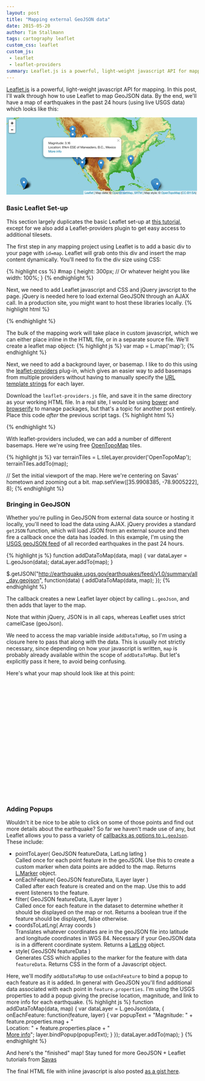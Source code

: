 ```yaml
---
layout: post
title: "Mapping external GeoJSON data"
date: 2015-05-20
author: Tim Stallmann
tags: cartography leaflet
custom_css: leaflet
custom_js: 
 - leaflet
 - leaflet-providers
summary: Leaflet.js is a powerful, light-weight javascript API for mapping. In this post, I'll walk through how to use Leaflet to map GeoJSON data.
---
```

[Leaflet.js](http://www.leafletjs.com) is a powerful, light-weight javascript API for mapping. In this post, I'll walk through how to use Leaflet to map GeoJSON data. By the end, we'll have a map of earthquakes in the past 24 hours (using live USGS data) which looks like this:

<img src="/assets/img/blog/earthquakes-map.jpg" alt="Screenshot of the map of earthquakes which we'll create in this tutorial." width="500" height="202">

### Basic Leaflet Set-up

This section largely duplicates the basic Leaflet set-up at [this tutorial](http://leafletjs.com/examples/quick-start.html), except for we also add a Leaflet-providers plugin to get easy access to additional tilesets.

The first step in any mapping project using Leaflet is to add a basic div to your page with `id=map`. Leaflet will grab onto this div and insert the map content dynamically. You'll need to fix the div size using CSS:

{% highlight css %}
#map {
  height: 300px; // Or whatever height you like
  width: 100%;
}
{% endhighlight %}

Next, we need to add Leaflet javascript and CSS and jQuery javscript to the page. jQuery is needed here to load external GeoJSON through an AJAX call. In a production site, you might want to host these libraries locally.
{% highlight html %}
<link rel="stylesheet" href="http://cdn.leafletjs.com/leaflet-0.7.3/leaflet.css"/>
<script src="http://cdn.leafletjs.com/leaflet-0.7.3/leaflet.js"></script>
<script src="http://code.jquery.com/jquery-1.11.3.min.js"></script>
{% endhighlight %}

The bulk of the mapping work will take place in custom javascript, which we can either place inline in the HTML file, or in a separate source file. We'll create a leaflet map object:
{% highlight js %}
var map = L.map('map');
{% endhighlight %}

Next, we need to add a background layer, or basemap. I like to do this using the [leaflet-providers](https://github.com/leaflet-extras/leaflet-providers) plug-in, which gives an easier way to add basemaps from multiple providers without having to manually specify the [URL template strings](http://leafletjs.com/reference.html#tilelayer) for each layer.

Download the `leaflet-providers.js` file, and save it in the same directory as your working HTML file. In a real site, I would be using [bower](http://www.bower.io) and [browserify](http://browserify.org/) to manage packages, but that's a topic for another post entirely. Place this code *after* the previous script tags.
{% highlight html %}
<script src="leaflet-providers.js"></script>
{% endhighlight %}

With leaflet-providers included, we can add a number of different basemaps. Here we're using free [OpenTopoMap](http://opentopomap.org/about) tiles.

{% highlight js %}
var terrainTiles = L.tileLayer.provider('OpenTopoMap');
terrainTiles.addTo(map);

// Set the initial viewport of the map. Here we're centering on Savas' hometown and zooming out a bit.
map.setView([35.9908385, -78.9005222], 8);
{% endhighlight %}

### Bringing in GeoJSON

Whether you're pulling in GeoJSON from external data source or hosting it locally, you'll need to load the data using AJAX. jQuery provides a standard `getJSON` function, which will load JSON from an external source and then fire a callback once the data has loaded. In this example, I'm using the [USGS geoJSON feed](http://earthquake.usgs.gov/earthquakes/feed/v1.0/geojson.php) of all recorded earthquakes in the past 24 hours.

{% highlight js %}
function addDataToMap(data, map) {
    var dataLayer = L.geoJson(data);
    dataLayer.addTo(map);
}

$.getJSON("http://earthquake.usgs.gov/earthquakes/feed/v1.0/summary/all_day.geojson", function(data) { addDataToMap(data, map); });
{% endhighlight %}

The callback creates a new Leaflet layer object by calling `L.geoJson`, and then adds that layer to the map. 

Note that within jQuery, JSON is in all caps, whereas Leaflet uses strict camelCase (geoJson). 

We need to access the map variable inside `addDataToMap`, so I'm using a closure here to pass that along with the data. This is usually not strictly necessary, since depending on how your javascript is written, `map` is probably already available within the scope of `addDataToMap`. But let's explicitly pass it here, to avoid being confusing.

Here's what your map should look like at this point:

<div id="map" style="width: 100%; height: 300px;"></div>
<script type="text/javascript">
L.Icon.Default.imagePath = "/assets/img";
var map = L.map('map');
var terrainTiles = L.tileLayer.provider('OpenTopoMap');
terrainTiles.addTo(map);
map.setView([35.9908385, -78.9005222], 3);

function addDataToMap(data, map) {
    var dataLayer = L.geoJson(data);
    dataLayer.addTo(map);
}

$.getJSON("http://earthquake.usgs.gov/earthquakes/feed/v1.0/summary/all_day.geojson", function(data) { addDataToMap(data, map); });
</script>

### Adding Popups

Wouldn't it be nice to be able to click on some of those points and find out more details about the earthquake? So far we haven't made use of any, but Leaflet allows you to pass a variety of [callbacks as options to `L.geoJson`](http://leafletjs.com/reference.html#geojson). These include:

* pointToLayer( GeoJSON featureData, LatLng latlng )<br/>
Called once for each point feature in the geoJSON. Use this to create a custom marker when data points are added to the map. Returns [L.Marker](http://leafletjs.com/reference.html#marker) object.
* onEachFeature( GeoJSON featureData, ILayer layer )<br/>
Called after each feature is created and on the map. Use this to add event listeners to the feature.
* filter( GeoJSON featureData, ILayer layer )<br/>
Called once for each feature in the dataset to determine whether it should be displayed on the map or not. Returns a boolean true if the feature should be displayed, false otherwise. 
* coordsToLatLng( Array coords )<br/>
Translates whatever coordinates are in the geoJSON file into latitude and longitude coordinates in WGS 84. Necessary if your GeoJSON data is in a different coordinate system. Returns a [LatLng](http://leafletjs.com/reference.html#latlng) object.
* style( GeoJSON featureData )<br/>
Generates CSS which applies to the marker for the feature with data `featureData`. Returns CSS in the form of a Javascript object.

Here, we'll modify `addDataToMap` to use `onEachFeature` to bind a popup to each feature as it is added. In general with GeoJSON you'll find additional data associated with each point in `feature.properties`. I'm using the USGS properties to add a popup giving the precise location, magnitude, and link to more info for each earthquake.
{% highlight js %}
function addDataToMap(data, map) {
    var dataLayer = L.geoJson(data, {
        onEachFeature: function(feature, layer) {
            var popupText = "Magnitude: " + feature.properties.mag
                + "<br>Location: " + feature.properties.place
                + "<br><a href='" + feature.properties.url + "'>More info</a>";
            layer.bindPopup(popupText); }
        });
    dataLayer.addTo(map);
}
{% endhighlight %}

And here's the "finished" map! Stay tuned for more GeoJSON + Leaflet tutorials from [Savas](http://www.savaslabs.com)

The final HTML file with inline javascript is also posted [as a gist here](https://gist.github.com/anonymous/ed35b8f27c47339490a9).

<div id="map2" style="width: 100%; height: 300px;"></div>
<script type="text/javascript">
var map2 = L.map('map2');
var terrainTiles2 = L.tileLayer.provider('OpenTopoMap');
terrainTiles2.addTo(map2);
map2.setView([35.9908385, -78.9005222], 3);

function addDataToMap2(data, map) {
    var dataLayer = L.geoJson(data, {
        onEachFeature: function(feature, layer) {
            var popupText = "Magnitude: " + feature.properties.mag
                + "<br>Location: " + feature.properties.place
                + "<br><a href='" + feature.properties.url + "'>More info</a>";
            layer.bindPopup(popupText); }
        });
    dataLayer.addTo(map);
}

$.getJSON("http://earthquake.usgs.gov/earthquakes/feed/v1.0/summary/all_day.geojson", function(data) { addDataToMap2(data, map2); });
</script>